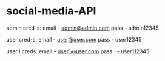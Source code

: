 # social-media-API

admin cred-s:
email - admin@admin.com
pass - admin12345

user cred-s:
email - user@user.com
pass - user12345

user.1 creds:
email - user1@user.com
pass.: - user112345